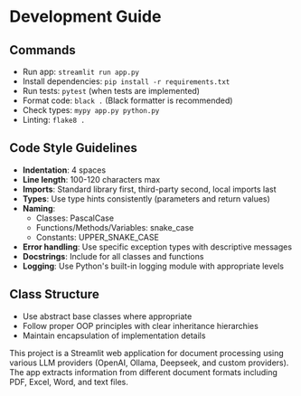 # Development Guide

## Commands
- Run app: `streamlit run app.py`
- Install dependencies: `pip install -r requirements.txt`
- Run tests: `pytest` (when tests are implemented)
- Format code: `black .` (Black formatter is recommended)
- Check types: `mypy app.py python.py`
- Linting: `flake8 .`

## Code Style Guidelines
- **Indentation**: 4 spaces
- **Line length**: 100-120 characters max
- **Imports**: Standard library first, third-party second, local imports last
- **Types**: Use type hints consistently (parameters and return values)
- **Naming**:
  - Classes: PascalCase
  - Functions/Methods/Variables: snake_case
  - Constants: UPPER_SNAKE_CASE
- **Error handling**: Use specific exception types with descriptive messages
- **Docstrings**: Include for all classes and functions
- **Logging**: Use Python's built-in logging module with appropriate levels

## Class Structure
- Use abstract base classes where appropriate
- Follow proper OOP principles with clear inheritance hierarchies
- Maintain encapsulation of implementation details

This project is a Streamlit web application for document processing using various LLM providers (OpenAI, Ollama, Deepseek, and custom providers). The app extracts information from different document formats including PDF, Excel, Word, and text files.
